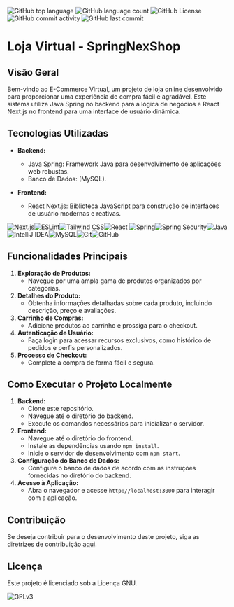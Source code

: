 ![GitHub top language](https://img.shields.io/github/languages/top/JoaoSBarbosa/spring-next-ecommerce?logo=IntelliJ%20IDEA&logoColor=white&color=violet) ![GitHub language count](https://img.shields.io/github/languages/count/JoaoSBarbosa/spring-next-ecommerce) ![GitHub License](https://img.shields.io/github/license/JoaoSBarbosa/spring-next-ecommerce?logo=GNU&logoColor=white) ![GitHub commit activity](https://img.shields.io/github/commit-activity/m/JoaoSBarbosa/spring-next-ecommerce) ![GitHub last commit](https://img.shields.io/github/last-commit/JoaoSBarbosa/spring-next-ecommerce)

# Loja Virtual - SpringNexShop 

## Visão Geral

Bem-vindo ao E-Commerce Virtual, um projeto de loja online desenvolvido para proporcionar uma experiência de compra fácil e agradável. Este sistema utiliza Java Spring no backend para a lógica de negócios e React Next.js no frontend para uma interface de usuário dinâmica.

## Tecnologias Utilizadas

- **Backend:**
  - Java Spring: Framework Java para desenvolvimento de aplicações web robustas.
  - Banco de Dados: (MySQL).

- **Frontend:**
  - React Next.js: Biblioteca JavaScript para construção de interfaces de usuário modernas e reativas.

![Next.js](https://img.shields.io/badge/-Next.js-000000?logo=next.js&logoColor=white)![ESLint](https://img.shields.io/badge/-ESLint-4B32C3?logo=eslint&logoColor=white)![Tailwind CSS](https://img.shields.io/badge/-Tailwind_CSS-38B2AC?logo=tailwind-css&logoColor=white)![React](https://img.shields.io/badge/-React-61DAFB?logo=react&logoColor=white) ![Spring](https://img.shields.io/badge/-Spring-6DB33F?logo=spring&logoColor=white)![Spring Security](https://img.shields.io/badge/-Spring_Security-6DB33F?logo=spring&logoColor=white)![Java](https://img.shields.io/badge/-Java-007396?logo=java&logoColor=white)![IntelliJ IDEA](https://img.shields.io/badge/-IntelliJ%20IDEA-000000?logo=intellij%20idea&logoColor=white)![MySQL](https://img.shields.io/badge/-MySQL-4479A1?logo=mysql&logoColor=white)![Git](https://img.shields.io/badge/-Git-F05032?logo=git&logoColor=white)![GitHub](https://img.shields.io/badge/-GitHub-181717?logo=github&logoColor=white)

## Funcionalidades Principais

1. **Exploração de Produtos:**
   - Navegue por uma ampla gama de produtos organizados por categorias.
2. **Detalhes do Produto:**
   - Obtenha informações detalhadas sobre cada produto, incluindo descrição, preço e avaliações.
3. **Carrinho de Compras:**
   - Adicione produtos ao carrinho e prossiga para o checkout.
4. **Autenticação de Usuário:**
   - Faça login para acessar recursos exclusivos, como histórico de pedidos e perfis personalizados.
5. **Processo de Checkout:**
   - Complete a compra de forma fácil e segura.

## Como Executar o Projeto Localmente

1. **Backend:**
   - Clone este repositório.
   - Navegue até o diretório do backend.
   - Execute os comandos necessários para inicializar o servidor.
2. **Frontend:**
   - Navegue até o diretório do frontend.
   - Instale as dependências usando `npm install`.
   - Inicie o servidor de desenvolvimento com `npm start`.
3. **Configuração do Banco de Dados:**
   - Configure o banco de dados de acordo com as instruções fornecidas no diretório do backend.
4. **Acesso à Aplicação:**
   - Abra o navegador e acesse `http://localhost:3000` para interagir com a aplicação.

## Contribuição

Se deseja contribuir para o desenvolvimento deste projeto, siga as diretrizes de contribuição [aqui](https://chat.openai.com/c/CONTRIBUTING.md).

## Licença

Este projeto é licenciado sob a Licença GNU.

 ![GPLv3](https://img.shields.io/badge/license-GPLv3-blue?logo=gnu&logoColor=white&style=for-the-badge)